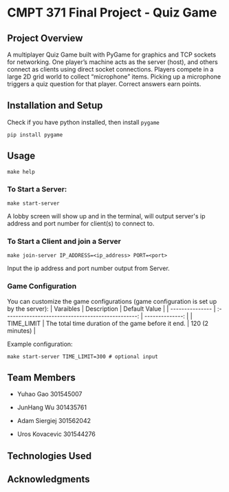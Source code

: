 # CMPT 371 Final Project - Quiz Game

## Project Overview
A multiplayer Quiz Game built with PyGame for graphics and TCP sockets for networking. One player’s machine acts as the server (host), and others connect as clients using direct socket connections. Players compete in a large 2D grid world to collect “microphone” items. Picking up a microphone triggers a quiz question for that player. Correct answers earn points.

## Installation and Setup
Check if you have python installed, then install `pygame`
```
pip install pygame
```

## Usage
```
make help
```
### To Start a Server:
```
make start-server
```
A lobby screen will show up and in the terminal, will output server's ip address and port number for client(s) to connect to.

### To Start a Client and join a Server
```
make join-server IP_ADDRESS=<ip_address> PORT=<port>
```
Input the ip address and port number output from Server.

### Game Configuration
You can customize the game configurations (game configuration is set up by the server):
| Varaibles       | Description                                        | Default Value   |
| --------------- | :------------------------------------------------: | --------------: |
| TIME_LIMIT      | The total time duration of the game before it end. | 120 (2 minutes) |

Example configuration:
```
make start-server TIME_LIMIT=300 # optional input
```


## Team Members
- Yuhao Gao 301545007

- JunHang Wu 301435761

- Adam Siergiej 301562042

- Uros Kovacevic 301544276
## Technologies Used
## Acknowledgments
